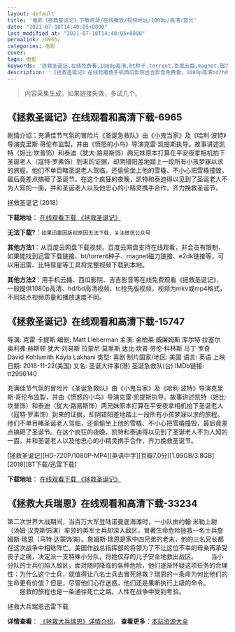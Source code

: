```yaml
---
layout: default
title: '电影《拯救圣诞记》下载资源/在线播放/视频地址/1080p/高清/蓝光'
date: "2021-07-10T14:40:05+0800"
last_modified_at: "2021-07-10T14:40:05+0800"
permalink: /6965/
categories: 电影
cover:
tags: 电影
keywords: '拯救圣诞记,在线免费看,1080p高清,bt种子,torrent,百度云盘,magnet,磁力链,迅雷下载资源'
description: '《拯救圣诞记》在线云播放手机西瓜影院吉吉影音免费看，1080p高清bd/hd未删减完整版和tc抢先枪版，mkv/mp4格式，附带bt/torrent种子、magnet/磁力链、百度云盘、网盘资源迅雷下载链接'
---
```


>内容采集生成，如果链接失效，多试几个。


## 《拯救圣诞记》在线观看和高清下载-6965

剧情介绍：充满佳节气氛的冒险片《圣诞急救队》由《小鬼当家》及《哈利·波特》导演克里斯·哥伦布监製，并由《愤怒的小鸟》导演克雷·凯提斯执导。故事讲述凯特（妲比·坎普饰）和泰迪（犹大·路易斯饰）两兄妹原本打算在平安夜拿相机拍下圣诞老人（寇特·罗素饰）到来的证据，却阴错阳差地踏上一段所有小孩梦寐以求的旅程。他们不单目睹圣诞老人驾临，还偷偷坐上他的雪橇、不小心把雪橇撞毁，最后竟差点搞砸了圣诞节。在这个疯狂的夜晚，凯特和泰迪得以见到了圣诞老人不为人知的一面，并和圣诞老人以及他忠心的小精灵携手合作，齐力挽救圣诞节。


拯救圣诞记 (2018)

**下载地址**： [在线观看下载 《拯救圣诞记》](https://www.btbtdy.me/btdy/dy13977.html) 


**无法下载?**：`如果迅雷因版权原因无法下载，关注微信公众号 `

**其他方法1**：从百度云网盘下载视频，百度云网盘支持在线观看，非会员有限制，如果能找到迅雷下载链接、bt/torrent种子、magnet磁力链接、e2dk链接等，可以用迅雷、比特彗星等工具将完整视频下载到本地。

**其他方法2**：用手机云播、西瓜影院、吉吉影音等在线免费观看《拯救圣诞记》，一般提供1080p高清、hd/bd高清视频、tc抢先版视频，视频为mkv或mp4格式，不同站点视频质量和播放速度不同。


## 《拯救圣诞记》在线观看和高清下载-15747

导演: 克雷·卡提斯 编剧: Matt Lieberman 主演: 金柏莱·威廉姆斯 库尔特·拉塞尔 奥利弗·赫斯顿 犹大·刘易斯 拉蒙尼·莫里斯 达比·坎普 劳伦·科林斯 马丁·罗奇 David Kohlsmith Kayla Lakhani 类型: 喜剧 制片国家/地区: 美国 语言: 英语 上映日期: 2018-11-22(美国) 又名: 圣诞大件事(港) 圣诞急救队(台) IMDb链接: tt2990140

充满佳节气氛的冒险片《圣诞急救队》由《小鬼当家》及《哈利·波特》导演克里斯·哥伦布监製，并由《愤怒的小鸟》导演克雷·凯提斯执导。故事讲述凯特（妲比·坎普饰）和泰迪（犹大·路易斯饰）两兄妹原本打算在平安夜拿相机拍下圣诞老人（寇特·罗素饰）到来的证据，却阴错阳差地踏上一段所有小孩梦寐以求的旅程。他们不单目睹圣诞老人驾临，还偷偷坐上他的雪橇、不小心把雪橇撞毁，最后竟差点搞砸了圣诞节。在这个疯狂的夜晚，凯特和泰迪得以见到了圣诞老人不为人知的一面，并和圣诞老人以及他忠心的小精灵携手合作，齐力挽救圣诞节。


[拯救圣诞记][HD-720P/1080P-MP4][英语中字][豆瓣7.0分][1.99GB/3.8GB][2018][BT下载/迅雷下载]

**下载地址**： [在线观看下载 《拯救圣诞记》](https://www.btdx8.com/torrent/zjsdj_2018.html) 


## 《拯救大兵瑞恩》在线观看和高清下载-33234

第二次世界大战期间，当百万大军登陆诺曼底海滩时，一小队由约翰&middot;米勒上尉（汤姆&middot;汉克斯饰演）率领的美军士兵却深入敌区，冒著生命危险拯救一名士兵詹姆斯·瑞恩（马特&middot;达蒙饰演）。詹姆斯·瑞恩是家中四兄弟的老末，他的三名兄长都在这次战争中相继阵亡。美国作战总指挥部的将领为了不让这位不幸的母亲再承受丧子之痛，决定派一支特殊小分队，将她仅存的儿子安全地救出战区。 　　当小分队的士兵们陷入敌区，面对随时降临的各种危险，他们逐渐怀疑这项任务的合理性：为什么这个士兵，就值得让八名士兵去冒死拯救？瑞恩的一条命为何比他们的生命更有价值？但是，尽管他们心存迷惑，他们还是果断执行上级的命令。 　　拯救的旅程也是一条通往死亡之路，人性在战争中受到考验。


拯救大兵瑞恩迅雷下载

**详情查看**： [《拯救大兵瑞恩》详情介绍](/movie/33234/)， **查看更多**：[本站资源大全](/movie/t/all/)

